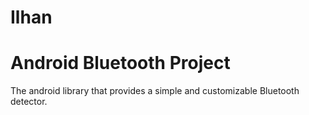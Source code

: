 # Ilhan

# Android Bluetooth Project
The android library that provides a simple and customizable Bluetooth detector.
